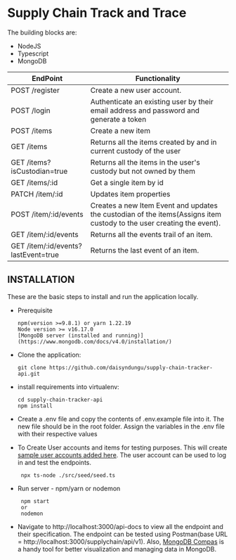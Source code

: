 
# Supply Chain Track and Trace

The building blocks are:
  * NodeJS
  * Typescript
  * MongoDB

EndPoint | Functionality
------------ | -------------
POST /register | Create a new user account.
POST /login | Authenticate an existing user by their email address and password and generate a token
POST /items  | Create a new item
GET /items | Returns all the items created by and in current custody of the user
GET /items?isCustodian=true | Returns all the items in the user's custody but not owned by them
GET /items/:id | Get a single item by id
PATCH /item/:id | Updates item properties
POST /item/:id/events | Creates a new Item Event and updates the custodian of the items(Assigns item custody to the user creating the event).
GET /item/:id/events | Returns all the events trail of an item.
GET /item/:id/events?lastEvent=true | Returns the last event of an item.

## INSTALLATION

These are the basic steps to install and run the application locally.

* Prerequisite

      npm(version >=9.8.1) or yarn 1.22.19
      Node version >= v16.17.0
      [MongoDB server (installed and running)](https://www.mongodb.com/docs/v4.0/installation/)

* Clone the application:

      git clone https://github.com/daisyndungu/supply-chain-tracker-api.git

* install requirements into virtualenv:

      cd supply-chain-tracker-api
      npm install

* Create a .env file and copy the contents of .env.example file into it. The new file should be in the root folder. Assign the variables in the .env file with their respective values
  
* To Create User accounts and items for testing purposes. This will create [sample user accounts added here](https://github.com/daisyndungu/supply-chain-tracker-api/blob/dev/src/seed/seed.ts). The user account can be used to log in and test the endpoints.

       npx ts-node ./src/seed/seed.ts
   
* Run server - npm/yarn or nodemon

       npm start
       or
       nodemon
* Navigate to http://localhost:3000/api-docs to view all the endpoint and their specification. The endpoint can be tested using Postman(base URL = http://localhost:3000/supplychain/api/v1). Also, [MongoDB Compas](https://www.mongodb.com/docs/compass/current/) is a handy tool for better visualization and managing data in MongoDB.
       
